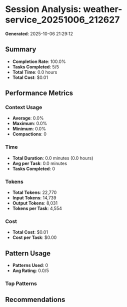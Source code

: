 # Session Analysis: weather-service_20251006_212627

**Generated**: 2025-10-06 21:29:12

## Summary

- **Completion Rate**: 100.0%
- **Tasks Completed**: 5/5
- **Total Time**: 0.0 hours
- **Total Cost**: $0.01

## Performance Metrics

### Context Usage
- **Average**: 0.0%
- **Maximum**: 0.0%
- **Minimum**: 0.0%
- **Compactions**: 0

### Time
- **Total Duration**: 0.0 minutes (0.0 hours)
- **Avg per Task**: 0.0 minutes
- **Tasks Completed**: 0

### Tokens
- **Total Tokens**: 22,770
- **Input Tokens**: 14,739
- **Output Tokens**: 8,031
- **Tokens per Task**: 4,554

### Cost
- **Total Cost**: $0.01
- **Cost per Task**: $0.00

## Pattern Usage

- **Patterns Used**: 0
- **Avg Rating**: 0.0/5

### Top Patterns

## Recommendations

